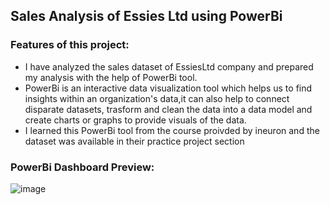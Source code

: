 ## Sales Analysis of Essies Ltd using PowerBi
### Features of this project:

- I have analyzed the sales dataset of EssiesLtd company and prepared my analysis with the help of PowerBi tool.
- PowerBi is an interactive data visualization tool which helps us to find insights within an organization's data,it can also help to connect disparate datasets, trasform and clean the data into a data model and create charts or graphs to provide visuals of the data.
- I learned this PowerBi tool from the course proivded by ineuron and the dataset was available in their practice project section

### PowerBi Dashboard Preview:
![image](https://user-images.githubusercontent.com/67269209/181310996-9794caab-1b5d-4138-9060-72eb69ddce86.png)

